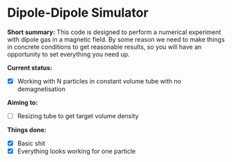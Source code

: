 # Dipole-Dipole Simulator
**Short summary:**
  This code is designed to perform a numerical experiment with dipole gas in a magnetic field.
  By some reason we need to make things in concrete conditions to get reasonable results, so
  you will have an opportunity to set everything you need up. 
  
**Current status:**
- [X] Working with N particles in constant volume tube with no demagnetisation

**Aiming to:**
- [ ] Resizing tube to get target volume density
  
**Things done:**
- [X] Basic shit
- [X] Everything looks working for one particle
